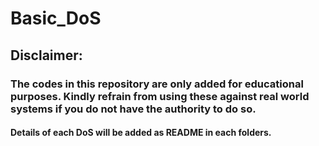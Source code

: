 # Basic_DoS

## Disclaimer:

### **The codes in this repository are only added for educational purposes. Kindly refrain from using these against real world systems if you do not have the authority to do so.**

#### Details of each DoS will be added as README in each folders.
